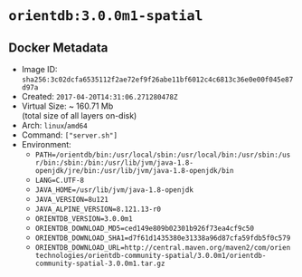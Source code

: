 # `orientdb:3.0.0m1-spatial`

## Docker Metadata

- Image ID: `sha256:3c02dcfa6535112f2ae72ef9f26abe11bf6012c4c6813c36e0e00f045e87d97a`
- Created: `2017-04-20T14:31:06.271280478Z`
- Virtual Size: ~ 160.71 Mb  
  (total size of all layers on-disk)
- Arch: `linux`/`amd64`
- Command: `["server.sh"]`
- Environment:
  - `PATH=/orientdb/bin:/usr/local/sbin:/usr/local/bin:/usr/sbin:/usr/bin:/sbin:/bin:/usr/lib/jvm/java-1.8-openjdk/jre/bin:/usr/lib/jvm/java-1.8-openjdk/bin`
  - `LANG=C.UTF-8`
  - `JAVA_HOME=/usr/lib/jvm/java-1.8-openjdk`
  - `JAVA_VERSION=8u121`
  - `JAVA_ALPINE_VERSION=8.121.13-r0`
  - `ORIENTDB_VERSION=3.0.0m1`
  - `ORIENTDB_DOWNLOAD_MD5=ced149e809b02301b926f73ea4cf9c50`
  - `ORIENTDB_DOWNLOAD_SHA1=d7f61d1435380e31338a96d87cfa59fdb5f0c579`
  - `ORIENTDB_DOWNLOAD_URL=http://central.maven.org/maven2/com/orientechnologies/orientdb-community-spatial/3.0.0m1/orientdb-community-spatial-3.0.0m1.tar.gz`

